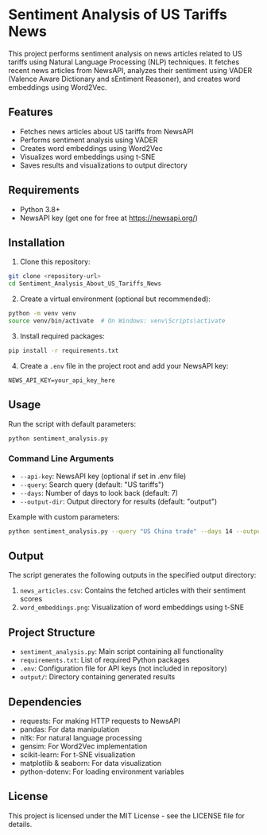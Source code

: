 # Sentiment Analysis of US Tariffs News

This project performs sentiment analysis on news articles related to US tariffs using Natural Language Processing (NLP) techniques. It fetches recent news articles from NewsAPI, analyzes their sentiment using VADER (Valence Aware Dictionary and sEntiment Reasoner), and creates word embeddings using Word2Vec.

## Features

- Fetches news articles about US tariffs from NewsAPI
- Performs sentiment analysis using VADER
- Creates word embeddings using Word2Vec
- Visualizes word embeddings using t-SNE
- Saves results and visualizations to output directory

## Requirements

- Python 3.8+
- NewsAPI key (get one for free at https://newsapi.org/)

## Installation

1. Clone this repository:
```bash
git clone <repository-url>
cd Sentiment_Analysis_About_US_Tariffs_News
```

2. Create a virtual environment (optional but recommended):
```bash
python -m venv venv
source venv/bin/activate  # On Windows: venv\Scripts\activate
```

3. Install required packages:
```bash
pip install -r requirements.txt
```

4. Create a `.env` file in the project root and add your NewsAPI key:
```
NEWS_API_KEY=your_api_key_here
```

## Usage

Run the script with default parameters:
```bash
python sentiment_analysis.py
```

### Command Line Arguments

- `--api-key`: NewsAPI key (optional if set in .env file)
- `--query`: Search query (default: "US tariffs")
- `--days`: Number of days to look back (default: 7)
- `--output-dir`: Output directory for results (default: "output")

Example with custom parameters:
```bash
python sentiment_analysis.py --query "US China trade" --days 14 --output-dir results
```

## Output

The script generates the following outputs in the specified output directory:

1. `news_articles.csv`: Contains the fetched articles with their sentiment scores
2. `word_embeddings.png`: Visualization of word embeddings using t-SNE

## Project Structure

- `sentiment_analysis.py`: Main script containing all functionality
- `requirements.txt`: List of required Python packages
- `.env`: Configuration file for API keys (not included in repository)
- `output/`: Directory containing generated results

## Dependencies

- requests: For making HTTP requests to NewsAPI
- pandas: For data manipulation
- nltk: For natural language processing
- gensim: For Word2Vec implementation
- scikit-learn: For t-SNE visualization
- matplotlib & seaborn: For data visualization
- python-dotenv: For loading environment variables

## License

This project is licensed under the MIT License - see the LICENSE file for details.
